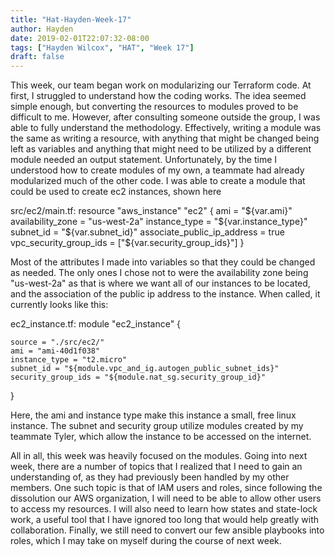 ```yaml
---
title: "Hat-Hayden-Week-17"
author: Hayden
date: 2019-02-01T22:07:32-08:00
tags: ["Hayden Wilcox", "HAT", "Week 17"]
draft: false
---
```


This week, our team began work on modularizing our Terraform code. At first, I struggled to understand how the coding works. The idea seemed simple enough, but converting the resources to modules proved to be difficult to me. However, after consulting someone outside the group, I was able to fully understand the methodology. Effectively, writing a module was the same as writing a resource, with anything that might be changed being left as variables and anything that might need to be utilized by a different module needed an output statement. Unfortunately, by the time I understood how to create modules of my own, a teammate had already modularized much of the other code. I was able to create a module that could be used to create ec2 instances, shown here

src/ec2/main.tf:
resource "aws_instance" "ec2" {	
    ami = "${var.ami}"
	availability_zone = "us-west-2a"
	instance_type = "${var.instance_type}"
	subnet_id = "${var.subnet_id}"
	associate_public_ip_address = true
	vpc_security_group_ids = ["${var.security_group_ids}"]
}

Most of the attributes I made into variables so that they could be changed as needed. The only ones I chose not to were the availability zone being "us-west-2a" as that is where we want all of our instances to be located, and the association of the public ip address to the instance. When called, it currently looks like this:

ec2_instance.tf:
module "ec2_instance" {

	source = "./src/ec2/" 
	ami = "ami-40d1f038"
	instance_type = "t2.micro"
	subnet_id = "${module.vpc_and_ig.autogen_public_subnet_ids}"
	security_group_ids = "${module.nat_sg.security_group_id}"
}

Here, the ami and instance type make this instance a small, free linux instance. The subnet and security group utilize modules created by my teammate Tyler, which allow the instance to be accessed on the internet.

All in all, this week was heavily focused on the modules. Going into next week, there are a number of topics that I realized that I need to gain an understanding of, as they had previously been handled by my other members. One such topic is that of IAM users and roles, since following the dissolution our AWS organization, I will need to be able to allow other users to access my resources. I will also need to learn how states and state-lock work, a useful tool that I have ignored too long that would help greatly with collaboration. Finally, we still need to convert our few ansible playbooks into roles, which I may take on myself during the course of next week.